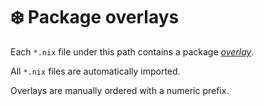 # ❄️ Package overlays

Each `*.nix` file under this path contains a package *[overlay](https://wiki.nixos.org/wiki/Overlays)*.

All `*.nix` files are automatically imported.

Overlays are manually ordered with a numeric prefix.
